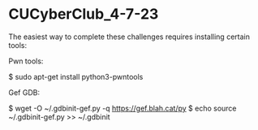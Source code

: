 # CUCyberClub_4-7-23

The easiest way to complete these challenges requires installing certain tools:

Pwn tools:

$ sudo apt-get install python3-pwntools

Gef GDB:

$ wget -O ~/.gdbinit-gef.py -q https://gef.blah.cat/py
$ echo source ~/.gdbinit-gef.py >> ~/.gdbinit
